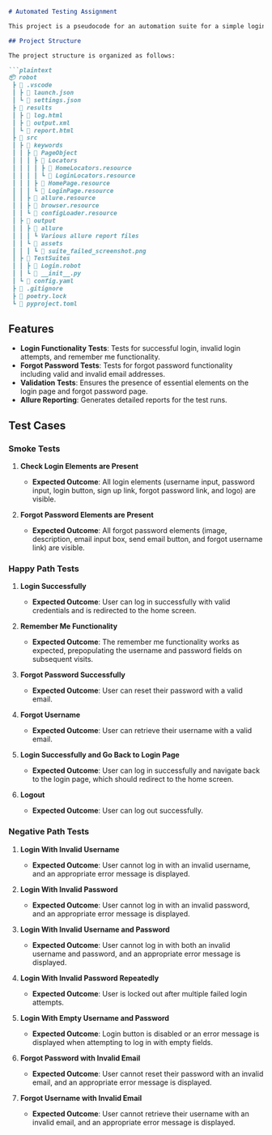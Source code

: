 ```markdown
# Automated Testing Assignment

This project is a pseudocode for an automation suite for a simple login page and its functionality, including successful login, incorrect credentials, and forgot password functionality. The tests are written using Robot Framework and utilize Allure for reporting.

## Project Structure

The project structure is organized as follows:

```plaintext
📦 robot
 ┣ 📂 .vscode
 ┃ ┣ 📜 launch.json
 ┃ ┗ 📜 settings.json
 ┣ 📂 results
 ┃ ┣ 📜 log.html
 ┃ ┣ 📜 output.xml
 ┃ ┗ 📜 report.html
 ┣ 📂 src
 ┃ ┣ 📂 keywords
 ┃ ┃ ┣ 📂 PageObject
 ┃ ┃ ┃ ┣ 📂 Locators
 ┃ ┃ ┃ ┃ ┣ 📜 HomeLocators.resource
 ┃ ┃ ┃ ┃ ┗ 📜 LoginLocators.resource
 ┃ ┃ ┃ ┣ 📜 HomePage.resource
 ┃ ┃ ┃ ┗ 📜 LoginPage.resource
 ┃ ┃ ┣ 📜 allure.resource
 ┃ ┃ ┣ 📜 browser.resource
 ┃ ┃ ┗ 📜 configLoader.resource
 ┃ ┣ 📂 output
 ┃ ┃ ┣ 📂 allure
 ┃ ┃ ┃ ┗ Various allure report files
 ┃ ┃ ┗ 📂 assets
 ┃ ┃ ┃ ┗ 📜 suite_failed_screenshot.png
 ┃ ┣ 📂 TestSuites
 ┃ ┃ ┣ 📜 Login.robot
 ┃ ┃ ┗ 📜 __init__.py
 ┃ ┗ 📜 config.yaml
 ┣ 📜 .gitignore
 ┣ 📜 poetry.lock
 ┗ 📜 pyproject.toml
```

## Features

- **Login Functionality Tests**: Tests for successful login, invalid login attempts, and remember me functionality.
- **Forgot Password Tests**: Tests for forgot password functionality including valid and invalid email addresses.
- **Validation Tests**: Ensures the presence of essential elements on the login page and forgot password page.
- **Allure Reporting**: Generates detailed reports for the test runs.

## Test Cases

### Smoke Tests

1. **Check Login Elements are Present**
   - **Expected Outcome**: All login elements (username input, password input, login button, sign up link, forgot password link, and logo) are visible.

2. **Forgot Password Elements are Present**
   - **Expected Outcome**: All forgot password elements (image, description, email input box, send email button, and forgot username link) are visible.

### Happy Path Tests

1. **Login Successfully**
   - **Expected Outcome**: User can log in successfully with valid credentials and is redirected to the home screen.

2. **Remember Me Functionality**
   - **Expected Outcome**: The remember me functionality works as expected, prepopulating the username and password fields on subsequent visits.

3. **Forgot Password Successfully**
   - **Expected Outcome**: User can reset their password with a valid email.

4. **Forgot Username**
   - **Expected Outcome**: User can retrieve their username with a valid email.

5. **Login Successfully and Go Back to Login Page**
   - **Expected Outcome**: User can log in successfully and navigate back to the login page, which should redirect to the home screen.

6. **Logout**
   - **Expected Outcome**: User can log out successfully.

### Negative Path Tests

1. **Login With Invalid Username**
   - **Expected Outcome**: User cannot log in with an invalid username, and an appropriate error message is displayed.

2. **Login With Invalid Password**
   - **Expected Outcome**: User cannot log in with an invalid password, and an appropriate error message is displayed.

3. **Login With Invalid Username and Password**
   - **Expected Outcome**: User cannot log in with both an invalid username and password, and an appropriate error message is displayed.

4. **Login With Invalid Password Repeatedly**
   - **Expected Outcome**: User is locked out after multiple failed login attempts.

5. **Login With Empty Username and Password**
   - **Expected Outcome**: Login button is disabled or an error message is displayed when attempting to log in with empty fields.

6. **Forgot Password with Invalid Email**
   - **Expected Outcome**: User cannot reset their password with an invalid email, and an appropriate error message is displayed.

7. **Forgot Username with Invalid Email**
   - **Expected Outcome**: User cannot retrieve their username with an invalid email, and an appropriate error message is displayed.
```